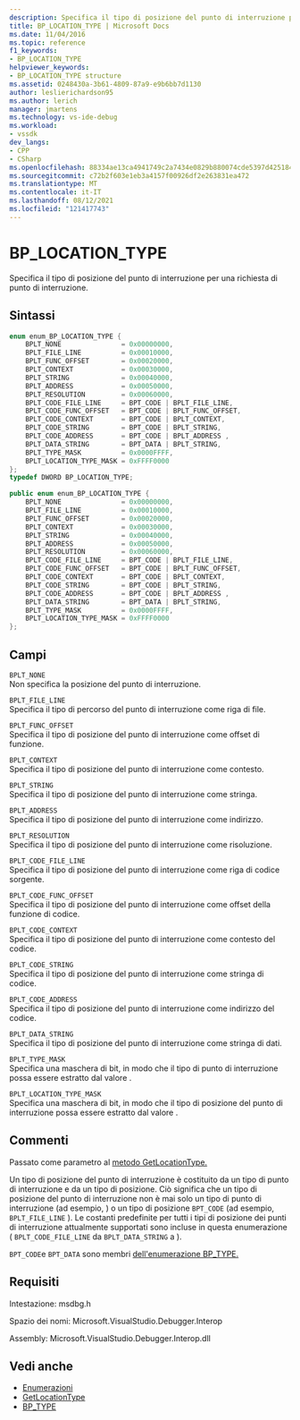 ```yaml
---
description: Specifica il tipo di posizione del punto di interruzione per una richiesta di punto di interruzione.
title: BP_LOCATION_TYPE | Microsoft Docs
ms.date: 11/04/2016
ms.topic: reference
f1_keywords:
- BP_LOCATION_TYPE
helpviewer_keywords:
- BP_LOCATION_TYPE structure
ms.assetid: 0248430a-3b61-4809-87a9-e9b6bb7d1130
author: leslierichardson95
ms.author: lerich
manager: jmartens
ms.technology: vs-ide-debug
ms.workload:
- vssdk
dev_langs:
- CPP
- CSharp
ms.openlocfilehash: 88334ae13ca4941749c2a7434e0829b880074cde5397d4251849fc7bf67a6331
ms.sourcegitcommit: c72b2f603e1eb3a4157f00926df2e263831ea472
ms.translationtype: MT
ms.contentlocale: it-IT
ms.lasthandoff: 08/12/2021
ms.locfileid: "121417743"
---
```

# <a name="bp_location_type"></a>BP_LOCATION_TYPE
Specifica il tipo di posizione del punto di interruzione per una richiesta di punto di interruzione.

## <a name="syntax"></a>Sintassi

```cpp
enum enum_BP_LOCATION_TYPE {
    BPLT_NONE               = 0x00000000,
    BPLT_FILE_LINE          = 0x00010000,
    BPLT_FUNC_OFFSET        = 0x00020000,
    BPLT_CONTEXT            = 0x00030000,
    BPLT_STRING             = 0x00040000,
    BPLT_ADDRESS            = 0x00050000,
    BPLT_RESOLUTION         = 0x00060000,
    BPLT_CODE_FILE_LINE     = BPT_CODE | BPLT_FILE_LINE,
    BPLT_CODE_FUNC_OFFSET   = BPT_CODE | BPLT_FUNC_OFFSET,
    BPLT_CODE_CONTEXT       = BPT_CODE | BPLT_CONTEXT,
    BPLT_CODE_STRING        = BPT_CODE | BPLT_STRING,
    BPLT_CODE_ADDRESS       = BPT_CODE | BPLT_ADDRESS ,
    BPLT_DATA_STRING        = BPT_DATA | BPLT_STRING,
    BPLT_TYPE_MASK          = 0x0000FFFF,
    BPLT_LOCATION_TYPE_MASK = 0xFFFF0000
};
typedef DWORD BP_LOCATION_TYPE;
```

```csharp
public enum enum_BP_LOCATION_TYPE {
    BPLT_NONE               = 0x00000000,
    BPLT_FILE_LINE          = 0x00010000,
    BPLT_FUNC_OFFSET        = 0x00020000,
    BPLT_CONTEXT            = 0x00030000,
    BPLT_STRING             = 0x00040000,
    BPLT_ADDRESS            = 0x00050000,
    BPLT_RESOLUTION         = 0x00060000,
    BPLT_CODE_FILE_LINE     = BPT_CODE | BPLT_FILE_LINE,
    BPLT_CODE_FUNC_OFFSET   = BPT_CODE | BPLT_FUNC_OFFSET,
    BPLT_CODE_CONTEXT       = BPT_CODE | BPLT_CONTEXT,
    BPLT_CODE_STRING        = BPT_CODE | BPLT_STRING,
    BPLT_CODE_ADDRESS       = BPT_CODE | BPLT_ADDRESS ,
    BPLT_DATA_STRING        = BPT_DATA | BPLT_STRING,
    BPLT_TYPE_MASK          = 0x0000FFFF,
    BPLT_LOCATION_TYPE_MASK = 0xFFFF0000
};
```

## <a name="fields"></a>Campi
`BPLT_NONE`\
Non specifica la posizione del punto di interruzione.

`BPLT_FILE_LINE`\
Specifica il tipo di percorso del punto di interruzione come riga di file.

`BPLT_FUNC_OFFSET`\
Specifica il tipo di posizione del punto di interruzione come offset di funzione.

`BPLT_CONTEXT`\
Specifica il tipo di posizione del punto di interruzione come contesto.

`BPLT_STRING`\
Specifica il tipo di posizione del punto di interruzione come stringa.

`BPLT_ADDRESS`\
Specifica il tipo di posizione del punto di interruzione come indirizzo.

`BPLT_RESOLUTION`\
Specifica il tipo di posizione del punto di interruzione come risoluzione.

`BPLT_CODE_FILE_LINE`\
Specifica il tipo di posizione del punto di interruzione come riga di codice sorgente.

`BPLT_CODE_FUNC_OFFSET`\
Specifica il tipo di posizione del punto di interruzione come offset della funzione di codice.

`BPLT_CODE_CONTEXT`\
Specifica il tipo di posizione del punto di interruzione come contesto del codice.

`BPLT_CODE_STRING`\
Specifica il tipo di posizione del punto di interruzione come stringa di codice.

`BPLT_CODE_ADDRESS`\
Specifica il tipo di posizione del punto di interruzione come indirizzo del codice.

`BPLT_DATA_STRING`\
Specifica il tipo di posizione del punto di interruzione come stringa di dati.

`BPLT_TYPE_MASK`\
Specifica una maschera di bit, in modo che il tipo di punto di interruzione possa essere estratto dal valore .

`BPLT_LOCATION_TYPE_MASK`\
Specifica una maschera di bit, in modo che il tipo di posizione del punto di interruzione possa essere estratto dal valore .

## <a name="remarks"></a>Commenti
Passato come parametro al [metodo GetLocationType.](../../../extensibility/debugger/reference/idebugbreakpointrequest2-getlocationtype.md)

Un tipo di posizione del punto di interruzione è costituito da un tipo di punto di interruzione e da un tipo di posizione. Ciò significa che un tipo di posizione del punto di interruzione non è mai solo un tipo di punto di interruzione (ad esempio, ) o un tipo di posizione `BPT_CODE` (ad esempio, `BPLT_FILE_LINE` ). Le costanti predefinite per tutti i tipi di posizione dei punti di interruzione attualmente supportati sono incluse in questa enumerazione ( `BPLT_CODE_FILE_LINE` da `BPLT_DATA_STRING` a ).

`BPT_CODE`e `BPT_DATA` sono membri [dell'enumerazione BP_TYPE.](../../../extensibility/debugger/reference/bp-type.md)

## <a name="requirements"></a>Requisiti
Intestazione: msdbg.h

Spazio dei nomi: Microsoft.VisualStudio.Debugger.Interop

Assembly: Microsoft.VisualStudio.Debugger.Interop.dll

## <a name="see-also"></a>Vedi anche
- [Enumerazioni](../../../extensibility/debugger/reference/enumerations-visual-studio-debugging.md)
- [GetLocationType](../../../extensibility/debugger/reference/idebugbreakpointrequest2-getlocationtype.md)
- [BP_TYPE](../../../extensibility/debugger/reference/bp-type.md)
